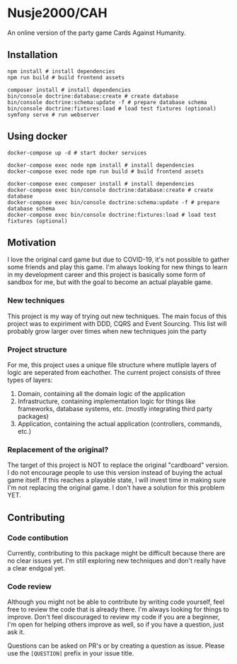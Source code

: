# Nusje2000/CAH

An online version of the party game Cards Against Humanity.

## Installation

```shell
npm install # install dependencies
npm run build # build frontend assets

composer install # install dependencies
bin/console doctrine:database:create # create database
bin/console doctrine:schema:update -f # prepare database schema
bin/console doctrine:fixtures:load # load test fixtures (optional)
symfony serve # run webserver
```

## Using docker

```shell
docker-compose up -d # start docker services

docker-compose exec node npm install # install dependencies
docker-compose exec node npm run build # build frontend assets

docker-compose exec composer install # install dependencies
docker-compose exec bin/console doctrine:database:create # create database
docker-compose exec bin/console doctrine:schema:update -f # prepare database schema
docker-compose exec bin/console doctrine:fixtures:load # load test fixtures (optional)
```

## Motivation

I love the original card game but due to COVID-19, it's not possible to gather some friends and play this game. I'm always looking for new things to learn in my
development career and this project is basically some form of sandbox for me, but with the goal to become an actual playable game.

### New techniques

This project is my way of trying out new techniques. The main focus of this project was to expiriment with DDD, CQRS and Event Sourcing. This list will probably
grow larger over times when new techniques join the party

### Project structure

For me, this project uses a unique file structure where mutliple layers of logic are seperated from eachother. The current project consists of three types of
layers:

1. Domain, containing all the domain logic of the application
2. Infrastructure, containing implementation logic for things like frameworks, database systems, etc. (mostly integrating third party packages)
3. Application, containing the actual application (controllers, commands, etc.)

### Replacement of the original?

The target of this project is NOT to replace the original "cardboard" version. I do not encourage people to use this version instead of buying the actual game
itself. If this reaches a playable state, I will invest time in making sure I'm not replacing the original game. I don't have a solution for this problem YET.

## Contributing

### Code contibution

Currently, contributing to this package might be difficult because there are no clear issues yet. I'm still exploring new techniques and don't really have a
clear endgoal yet.

### Code review

Although you might not be able to contribute by writing code yourself, feel free to review the code that is already there. I'm always looking for things to
improve. Don't feel discouraged to review my code if you are a beginner, I'm open for helping others improve as well, so if you have a question, just ask it.

Questions can be asked on PR's or by creating a question as issue. Please use the `[QUESTION]` prefix in your issue title.
